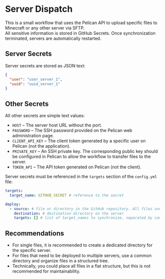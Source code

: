 # Server Dispatch

This is a small workflow that uses the Pelican API to upload specific files to Minecraft or any other server via SFTP.  
All sensitive information is stored in GitHub Secrets. Once synchronization terminated, servers are automatically restarted.

## Server Secrets

Server secrets are stored as JSON text:

```json
{
  "user": "user_server_1",
  "uuid": "uuid_server_1"
}
```

## Other Secrets

All other secrets are simple text values:

- `HOST` – The server host URL without the port.  
- `PASSWORD` – The SSH password provided on the Pelican web administration page.  
- `CLIENT_API_KEY` – The client token generated by a specific user on Pelican (not the application).  
- `PRIVATE_KEY` – An SSH private key. The corresponding public key should be configured in Pelican to allow the workflow to transfer files to the server.  
- `TOKEN_API` – The API token generated on Pelican (not the client).

Server secrets must be referenced in the `targets` section of the `config.yml` file:
```yml
targets:
  target_name: GITHUB_SECRET # reference to the secret

deploy:
  - source: # file or directory in the GitHub repository. All files under the directory itself (not recursively) are sent to the destination
    destination: # destination directory on the server
    targets: [] # list of target_names to synchronize, separated by coma (",")
```

## Recommendations

- For single files, it is recommended to create a dedicated directory for the specific server.  
- For files that need to be deployed to multiple servers, use a common directory and organize files in a structured tree.  
- Technically, you could place all files in a flat structure, but this is not recommended for maintainability.

